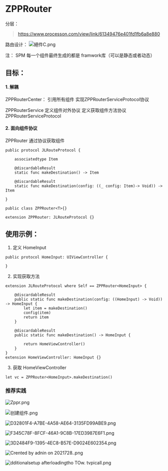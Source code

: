 # ZPPRouter


分层：
>https://www.processon.com/view/link/61349476e401fd1fb6a8e880

路由设计：
![絕件C.png](https://upload-images.jianshu.io/upload_images/11285123-eea1e90a109092d5.png?imageMogr2/auto-orient/strip%7CimageView2/2/w/1240)

注： SPM 每一个组件最终生成的都是 framwork库（可以是静态或者动态）


## 目标：
 
#### 1. 解耦

ZPPRouterCenter：
 引用所有组件 
实现ZPPRouterServiceProtocol协议


ZPPRouterService
定义组件对外协议
定义获取组件方法协议ZPPRouterServiceProtocol

#### 2. 面向组件协议
ZPPRouter 通过协议获取组件
```
public protocol JLRouteProtocol {
    
    associatedtype Item
    
    @discardableResult
    static func makeDestination() -> Item
    
    @discardableResult
    static func makeDestination(config: ((_ config: Item)-> Void)) -> Item

}

```
```
public class ZPPRouter<T>{}

extension ZPPRouter: JLRouteProtocol {}
```

## 使用示例：
1. 定义 HomeInput
```
public protocol HomeInput: UIViewController {
    
}

```

2. 实现获取方法
```
extension JLRouteProtocol where Self == ZPPRouter<HomeInput> {
    
    @discardableResult
    public static func makeDestination(config: ((HomeInput) -> Void)) -> HomeInput {
        let item = makeDestination()
        config(item)
        return item
    }
    
    @discardableResult
    public static func makeDestination() -> HomeInput {
        
        return HomeViewController()
    }
}
extension HomeViewController: HomeInput {}

```

3. 获取 HomeViewController 
```
let vc = ZPPRouter<HomeInput>.makeDestination()
```

### 推荐实践
![Zppr.png](https://upload-images.jianshu.io/upload_images/11285123-02522ac78d4192b8.png?imageMogr2/auto-orient/strip%7CimageView2/2/w/1240)

![创建组件.png](https://upload-images.jianshu.io/upload_images/11285123-2497a738f1a3bf59.png?imageMogr2/auto-orient/strip%7CimageView2/2/w/1240)

![D32801F4-A7BE-4A58-AE64-3135FD99ABE9.png](https://upload-images.jianshu.io/upload_images/11285123-c9682d2d16a53d96.png?imageMogr2/auto-orient/strip%7CimageView2/2/w/1240)

![F345C78F-8FCF-46A1-9C8B-17ED3987E6F1.png](https://upload-images.jianshu.io/upload_images/11285123-3ac1004484b04861.png?imageMogr2/auto-orient/strip%7CimageView2/2/w/1240)

![3D2484F9-1395-4EC8-B57E-D9024E602354.png](https://upload-images.jianshu.io/upload_images/11285123-ea2c4d3e1b7cbf44.png?imageMogr2/auto-orient/strip%7CimageView2/2/w/1240)

![Crented by adnin on 2021728..png](https://upload-images.jianshu.io/upload_images/11285123-ff057450f14e7c58.png?imageMogr2/auto-orient/strip%7CimageView2/2/w/1240)

![dditionalsetup afterloadingtho TOw. tvpicall.png](https://upload-images.jianshu.io/upload_images/11285123-4ed0137e003e11d8.png?imageMogr2/auto-orient/strip%7CimageView2/2/w/1240)
